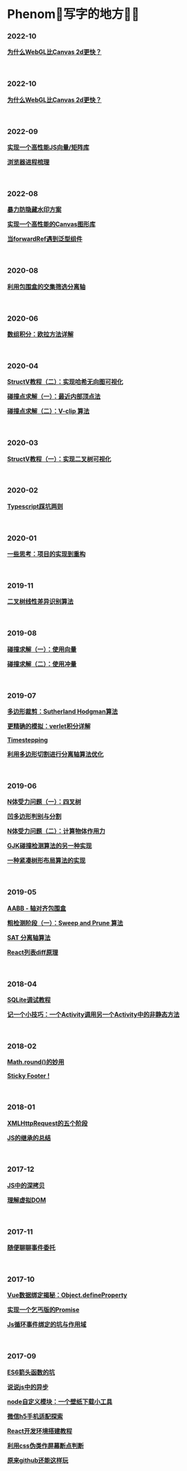 # Phenom🐤写字的地方📝📝


### 2022-10
**[为什么WebGL比Canvas 2d更快？](https://www.yuque.com/phenom/apaq0q/wro6qg)**

<br/>

### 2022-10
**[为什么WebGL比Canvas 2d更快？](https://www.yuque.com/phenom/apaq0q/wro6qg)**

<br/>

### 2022-09
**[实现一个高性能JS向量/矩阵库](https://www.yuque.com/phenom/apaq0q/yipteo)**

**[浏览器进程梳理](https://www.yuque.com/phenom/apaq0q/klhliu)**

<br/>

### 2022-08
**[暴力防隐藏水印方案](https://www.yuque.com/phenom/apaq0q/vpy9mo)**

**[实现一个高性能的Canvas图形库](https://www.yuque.com/phenom/apaq0q/adivu9)**

**[当forwardRef遇到泛型组件](https://www.yuque.com/phenom/apaq0q/oixowk)**

<br/>

### 2020-08
**[利用包围盒的交集筛选分离轴](https://www.yuque.com/phenom/apaq0q/ww2k5d)**

<br/>

### 2020-06
**[数组积分：欧拉方法详解](https://www.yuque.com/phenom/apaq0q/ffgbwo)**

<br/>

### 2020-04
**[StructV教程（二）：实现哈希无向图可视化](https://github.com/phenomLi/myBlog/issues/40)**

**[碰撞点求解（一）：最近内部顶点法](https://github.com/phenomLi/myBlog/issues/41)**

**[碰撞点求解（二）：V-clip 算法](https://github.com/phenomLi/myBlog/issues/42)**

<br/>

### 2020-03
**[StructV教程（一）：实现二叉树可视化](https://github.com/phenomLi/myBlog/issues/39)**

<br/>

### 2020-02
**[Typescript踩坑两则](https://github.com/phenomLi/myBlog/issues/38)**

<br/>

### 2020-01
**[一些思考：项目的实现到重构](https://github.com/phenomLi/myBlog/issues/37)**

<br/>

### 2019-11
**[二叉树线性差异识别算法](https://github.com/phenomLi/myBlog/issues/36)**

<br/>

### 2019-08
**[碰撞求解（一）：使用向量](https://github.com/phenomLi/myBlog/issues/34)**

**[碰撞求解（二）：使用冲量](https://github.com/phenomLi/myBlog/issues/35)**

<br/>

### 2019-07
**[多边形裁剪：Sutherland Hodgman算法](https://github.com/phenomLi/myBlog/issues/30)**

**[更精确的模拟：verlet积分详解](https://github.com/phenomLi/myBlog/issues/31)**

**[Timestepping](https://github.com/phenomLi/myBlog/issues/32)**

**[利用多边形切割进行分离轴算法优化](https://github.com/phenomLi/myBlog/issues/33)**

<br/>

### 2019-06
**[N体受力问题（一）：四叉树](https://github.com/phenomLi/myBlog/issues/25)**

**[凹多边形判别与分割](https://github.com/phenomLi/myBlog/issues/26)**

**[N体受力问题（二）：计算物体作用力](https://github.com/phenomLi/myBlog/issues/27)**

**[GJK碰撞检测算法的另一种实现](https://github.com/phenomLi/myBlog/issues/28)**

**[一种紧凑树形布局算法的实现](https://github.com/phenomLi/myBlog/issues/29)**

<br/>

### 2019-05

**[AABB - 轴对齐包围盒](https://github.com/phenomLi/myBlog/issues/21)**

**[粗检测阶段（一）：Sweep and Prune 算法](https://github.com/phenomLi/myBlog/issues/22)**

**[SAT 分离轴算法](https://github.com/phenomLi/myBlog/issues/23)**

**[React列表diff原理](https://github.com/phenomLi/myBlog/issues/24)**

<br/>

### 2018-04

**[SQLite调试教程](https://github.com/phenomLi/myBlog/issues/18)**

**[记一个小技巧：一个Activity调用另一个Activity中的非静态方法](https://github.com/phenomLi/myBlog/issues/19)**

<br/>

### 2018-02

**[Math.round()的妙用](https://github.com/phenomLi/myBlog/issues/16)**

**[Sticky Footer !](https://github.com/phenomLi/myBlog/issues/17)**

<br/>

### 2018-01

**[XMLHttpRequest的五个阶段](https://github.com/phenomLi/myBlog/issues/14)**

**[JS的继承的总结](https://github.com/phenomLi/myBlog/issues/15)**

<br/>

### 2017-12

**[JS中的深拷贝](https://github.com/phenomLi/myBlog/issues/12)**

**[理解虚拟DOM](https://github.com/phenomLi/myBlog/issues/13)**

<br/>

### 2017-11

**[随便聊聊事件委托](https://github.com/phenomLi/myBlog/issues/11)**

<br/>

### 2017-10

**[Vue数据绑定揭秘：Object.defineProperty](https://github.com/phenomLi/myBlog/issues/8)**

**[实现一个乞丐版的Promise](https://github.com/phenomLi/myBlog/issues/9)**

**[Js循环事件绑定的坑与作用域](https://github.com/phenomLi/myBlog/issues/10)**

<br/>

### 2017-09

**[ES6箭头函数的坑](https://github.com/phenomLi/myBlog/issues/2)**

**[说说js中的异步](https://github.com/phenomLi/myBlog/issues/3)**

**[node自定义模块：一个壁纸下载小工具](https://github.com/phenomLi/myBlog/issues/4)**

**[微信h5手机适配探索](https://github.com/phenomLi/myBlog/issues/5)**

**[React开发环境搭建教程](https://github.com/phenomLi/myBlog/issues/6)**

**[利用css伪类作屏幕断点判断](https://github.com/phenomLi/myBlog/issues/7)**

**[原来github还能这样玩](https://github.com/phenomLi/myBlog/issues/1)**




























